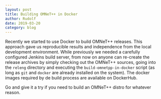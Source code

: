 ```yaml
---
layout: post
title: Building OMNeT++ in Docker
author: Rudolf
date: 2019-03-20
category: blog
---
```

Recently we started to use Docker to build OMNeT++ releases. This approach gave us reproducible results and
independence from the local development environment. While previously we needed a carefully configured Jenkins build
server, from now on anyone can re-create the release archives by simply checking out the OMNeT++ sources, going into
the `releng` directory and executing the `build-omnetpp-in-docker` script (as long as `git` and `docker` are already
installed on the system). The docker images required by de build process are available on DockerHub.

Go and give it a try if you need to build an OMNeT++ distro for whatever reason.
